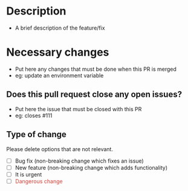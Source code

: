 <!-- Delete any of those topics if they don't fit -->

# Description

- A brief description of the feature/fix

# Necessary changes

- Put here any changes that must be done when this PR is merged
- eg: update an environment variable

## Does this pull request close any open issues?

- Put here the issue that must be closed with this PR
- eg: closes #111

## Type of change

Please delete options that are not relevant.

- [ ] Bug fix (non-breaking change which fixes an issue)
- [ ] New feature (non-breaking change which adds functionality)
- [ ] It is urgent
- [ ] <span style="color:#d44037">Dangerous change</span>
